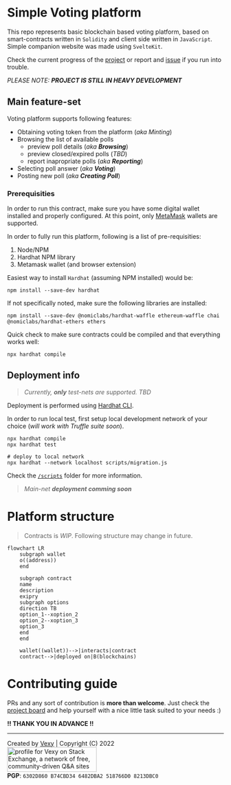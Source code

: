 # Simple Voting platform
This repo represents basic blockchain based voting platform, based on smart-contracts written in `Solidity` and client side written in `JavaScript`. Simple companion website was made using `SvelteKit`.

Check the current progress of the [project](https://github.com/vexy/simple_voting/projects/1) or report and [issue](https://github.com/vexy/simple_voting/issues) if you run into trouble.

_PLEASE NOTE: **PROJECT IS STILL IN HEAVY DEVELOPMENT**_

## Main feature-set
Voting platform supports following features:
  - Obtaining voting token from the platform (_aka Minting_)
  - Browsing the list of available polls
    - preview poll details (_aka **Browsing**_)
    - preview closed/expired polls (_TBD_)
    - report inapropriate polls (_aka **Reporting**_)
  - Selecting poll answer (_aka **Voting**_)
  - Posting new poll (_aka **Creating Poll**_)

### Prerequisities
In order to run this contract, make sure you have some digital wallet installed and properly configured. At this point, only [MetaMask](https://metamask.io/) wallets are supported. 

In order to fully run this platform, following is a list of pre-requisities:
1. Node/NPM
2. Hardhat NPM library
3. Metamask wallet (and browser extension)

Easiest way to install `Hardhat` (assuming NPM installed) would be:
```
npm install --save-dev hardhat
```

If not specifically noted, make sure the following libraries are installed:
```
npm install --save-dev @nomiclabs/hardhat-waffle ethereum-waffle chai @nomiclabs/hardhat-ethers ethers
```

Quick check to make sure contracts could be compiled and that everything works well:
```
npx hardhat compile
```

## Deployment info
> _Currently, **only** test-nets are supported. TBD_

Deployment is performed using [Hardhat CLI](https://hardhat.org/).  

In order to run local test, first setup local development network of your choice (_will work with Truffle suite soon_).

```
npx hardhat compile
npx hardhat test

# deploy to local network
npx hardhat --network localhost scripts/migration.js
```

Check the [`/scripts`](/scripts/) folder for more information.

> _Main-net **deployment comming soon**_

# Platform structure
> Contracts is _WIP_. Following structure may change in future.

```mermaid
flowchart LR
    subgraph wallet
    o((address))
    end

    subgraph contract
    name
    description
    exipry
    subgraph options
    direction TB
    option_1--xoption_2
    option_2--xoption_3
    option_3
    end
    end

    wallet((wallet))-->|interacts|contract
    contract-->|deployed on|B(blockchains)
```

# Contributing guide
PRs and any sort of contribution is **more than welcome**. Just check the [project board](https://github.com/vexy/simple_voting/projects/1) and help yourself with a nice little task suited to your needs :)  

**!! THANK YOU IN ADVANCE !!**

---
Created by [Vexy](https://github.com/vexy) | Copyright (C) 2022  
<a href="https://stackexchange.com/users/215166">
  <img src="https://stackexchange.com/users/flair/215166.png?theme=clean" width="208" height="58" alt="profile for Vexy on Stack Exchange, a network of free, community-driven Q&amp;A sites" title="profile for Vexy on Stack Exchange, a network of free, community-driven Q&amp;A sites">
</a><br>
**PGP**: `6302D860 B74CBD34 6482DBA2 518766D0 8213DBC0`
